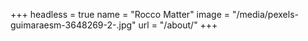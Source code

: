 +++
headless = true
name = "Rocco Matter"
image = "/media/pexels-guimaraesm-3648269-2-.jpg"
url = "/about/"
+++
